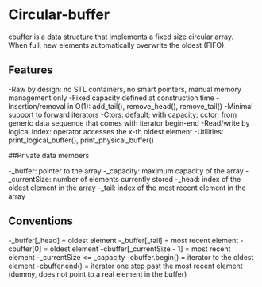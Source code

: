 # Circular-buffer

cbuffer<T> is a data structure that implements a fixed size circular array.<br>
When full, new elements automatically overwrite the oldest (FIFO).<br>

## Features

-Raw by design: no STL containers, no smart pointers, manual memory management only
-Fixed capacity defined at construction time
-Insertion/removal in O(1): add_tail(), remove_head(), remove_tail()
-Minimal support to forward iterators
-Ctors: default; with capacity; cctor; from generic data sequence that comes with iterator begin-end
-Read/write by logical index: operator[](x) accesses the x-th oldest element
-Utilities: print_logical_buffer(), print_physical_buffer()

##Private data members

-_buffer: pointer to the array
-_capacity: maximum capacity of the array
-_currentSize: number of elements currently stored
-_head: index of the oldest element in the array
-_tail: index of the most recent element in the array

## Conventions
-_buffer[_head] = oldest element
-_buffer[_tail] = most recent element
-cbuffer[0] = oldest element
-cbuffer[_currentSize - 1] = most recent element
-_currentSize <= _capacity
-cbuffer.begin() = iterator to the oldest element
-cbuffer.end() = iterator one step past the most recent element (dummy, does not point to a real element in the buffer)
